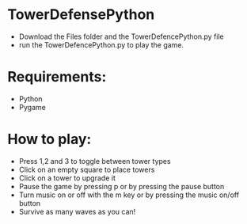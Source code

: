 # TowerDefensePython
 - Download the Files folder and the TowerDefencePython.py file
 - run the TowerDefencePython.py to play the game. 
# Requirements:
- Python
- Pygame
# How to play:
- Press 1,2 and 3 to toggle between tower types
- Click on an empty square to place towers
- Click on a tower to upgrade it
- Pause the game by pressing p or by pressing the pause button
- Turn music on or off with the m key or by pressing the music on/off button
- Survive as many waves as you can!
